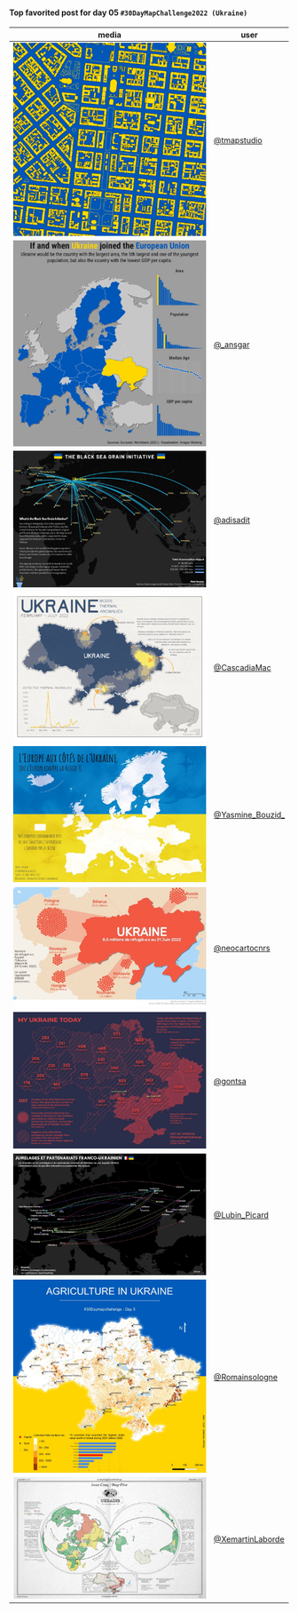 #### Top favorited post for day 05 `#30DayMapChallenge2022 (Ukraine)`
| media | user | 
|-------|------|
| ![image](../uploads/ece34d30a1769c9178e292dccb500f33/image.png) | [@tmapstudio](https://twitter.com/tmapstudio/status/1588879703829803010) |  
| ![image](../uploads/79a6aeba28af53c86b23ad5c8b61b109/image.png) | [@\_ansgar](https://twitter.com/\_ansgar/status/1588965914070118402) |  
| ![image](../uploads/2d7fdfaf7da0230d2c2cae6a4e9b2634/image.png) | [@adisadit](https://twitter.com/adisadit/status/1588938595225985024) | 
| ![image](../uploads/1886ec98951ada17a05dbd3a5f420266/image.png) | [@CascadiaMac](https://twitter.com/CascadiaMac/status/1588800139300605954) | 
| ![image](../uploads/abde3e5ea9b4b90e5475ccea8a3e448d/image.png) | [@Yasmine_Bouzid\_](https://twitter.com/Yasmine_Bouzid\_/status/1588807153934290944) |
| ![image](../uploads/80acfc64e22a95426be2c603b347f665/image.png) | [@neocartocnrs](https://twitter.com/neocartocnrs/status/1588795327402094593) |  
| ![image](../uploads/75b7de857743ae5d9fa497de575859be/image.png) | [@gontsa](https://twitter.com/gontsa/status/1588991114279022592) |  
| ![image](../uploads/1c9ed43d0918b04d5024654e74479d58/image.png) | [@Lubin_Picard](https://twitter.com/Lubin_Picard/status/1588919277356081152) |  
| ![image](../uploads/5cd7a80eb3f1b1d93951ee852b9c02b7/image.png) | [@Romainsologne](https://twitter.com/Romainsologne/status/1588788207755227137) |  
| ![image](../uploads/2012fb930911c18deb8cb3e41e466ca1/image.png) | [@XemartinLaborde](https://twitter.com/XemartinLaborde/status/1588942504321511425) |  

